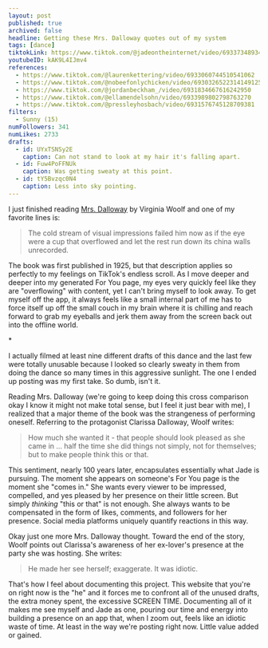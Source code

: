 ```yaml
---
layout: post
published: true
archived: false
headline: Getting these Mrs. Dalloway quotes out of my system
tags: [dance]
tiktokLink: https://www.tiktok.com/@jadeontheinternet/video/6933734893407014149
youtubeID: kAK9L4IJmv4
references:
  - https://www.tiktok.com/@laurenkettering/video/6933060744510541062
  - https://www.tiktok.com/@nobeefonlychicken/video/6930326522314149125
  - https://www.tiktok.com/@jordanbeckham_/video/6931834667616242950
  - https://www.tiktok.com/@ellamendelsohn/video/6933989802798763270
  - https://www.tiktok.com/@pressleyhosbach/video/6931576745128709381
filters:
  - Sunny (15)
numFollowers: 341
numLikes: 2733
drafts:
  - id: UYxTSNSy2E
    caption: Can not stand to look at my hair it's falling apart.
  - id: Fuw4PoFFNUk
    caption: Was getting sweaty at this point.
  - id: tY5Bvzqc0N4
    caption: Less into sky pointing.
---
```


I just finished reading [Mrs. Dalloway](https://en.wikipedia.org/wiki/Mrs_Dalloway) by Virginia Woolf and one of my favorite lines is:

> The cold stream of visual impressions failed him now as if the eye were a cup that overflowed and let the rest run down its china walls unrecorded.

The book was first published in 1925, but that description applies so perfectly to my feelings on TikTok's endless scroll. As I move deeper and deeper into my generated For You page, my eyes very quickly feel like they are "overflowing" with content, yet I can't bring myself to look away. To get myself off the app, it always feels like a small internal part of me has to force itself up off the small couch in my brain where it is chilling and reach forward to grab my eyeballs and jerk them away from the screen back out into the offline world.

\*

I actually filmed at least nine different drafts of this dance and the last few were totally unusable because I looked so clearly sweaty in them from doing the dance so many times in this aggressive sunlight. The one I ended up posting was my first take. So dumb, isn't it.

Reading Mrs. Dalloway (we're going to keep doing this cross comparison okay I know it might not make total sense, but I feel it just bear with me), I realized that a major theme of the book was the strangeness of performing oneself. Referring to the protagonist Clarissa Dalloway, Woolf writes:

> How much she wanted it - that people should look pleased as she came in ... half the time she did things not simply, not for themselves; but to make people think this or that.

This sentiment, nearly 100 years later, encapsulates essentially what Jade is pursuing. The moment she appears on someone's For You page is the moment she "comes in." She wants every viewer to be impressed, compelled, and yes pleased by her presence on their little screen. But simply _thinking_ "this or that" is not enough. She always wants to be compensated in the form of likes, comments, and followers for her presence. Social media platforms uniquely quantify reactions in this way.

Okay just one more Mrs. Dalloway thought. Toward the end of the story, Woolf points out Clarissa's awareness of her ex-lover's presence at the party she was hosting. She writes:

> He made her see herself; exaggerate. It was idiotic.

That's how I feel about documenting this project. This website that you're on right now is the "he" and it forces me to confront all of the unused drafts, the extra money spent, the excessive SCREEN TIME. Documenting all of it makes me see myself and Jade as one, pouring our time and energy into building a presence on an app that, when I zoom out, feels like an idiotic waste of time. At least in the way we're posting right now. Little value added or gained.
